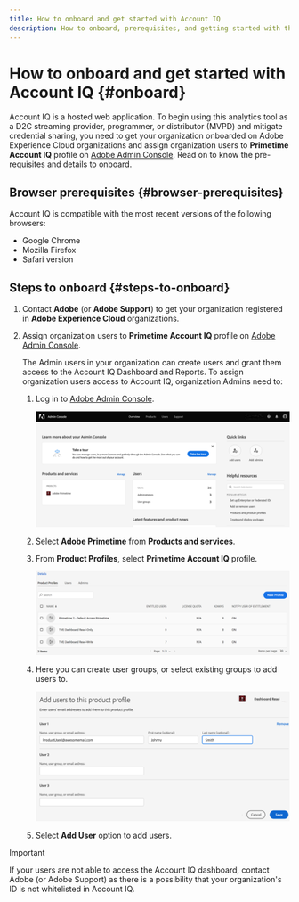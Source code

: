 ```yaml
---
title: How to onboard and get started with Account IQ
description: How to onboard, prerequisites, and getting started with the Account IQ. 
---
```


# How to onboard and get started with Account IQ {#onboard}

Account IQ is a hosted web application. To begin using this analytics tool as a D2C streaming provider, programmer, or distributor (MVPD) and mitigate credential sharing, you need to get your organization onboarded on Adobe Experience Cloud organizations and assign organization users to **Primetime Account IQ** profile on [Adobe Admin Console](https://adminconsole.adobe.com/). Read on to know the pre-requisites and details to onboard.

## Browser prerequisites {#browser-prerequisites}

Account IQ is compatible with the most recent versions of the following browsers:

* Google Chrome
* Mozilla Firefox
* Safari version

## Steps to onboard {#steps-to-onboard}

1. Contact **Adobe** (or **Adobe Support**) to get your organization registered in **Adobe Experience Cloud** <!--Presently Adobe Marketing Cloud--> organizations.

1. Assign organization users to **Primetime Account IQ** profile on [Adobe Admin Console](https://adminconsole.adobe.com/). 

   The Admin users in your organization can create users and grant them access to the Account IQ Dashboard and Reports. To assign organization users access to Account IQ, organization Admins need to:

    1. Log in to [Adobe Admin Console](https://adminconsole.adobe.com/).


        ![](assets/AdminConsoleAIQ.png)

    1. Select **Adobe Primetime** from **Products and services**.

    1. From **Product Profiles**, select **Primetime Account IQ** <!--presently “TVE Dashboard Read-Write” or “TVE Dashboard Read Only”--> profile.

       ![](assets/product-profiles.png)

    1. Here you can create user groups, or select existing groups to add users to.

       ![](assets/add-users-2profile.png)

    1. Select **Add User** option to add users.

>[!IMPORTANT]
>
>If your users are not able to access the Account IQ dashboard, contact Adobe (or Adobe Support) as there is a possibility that your organization's ID is not whitelisted in Account IQ.
